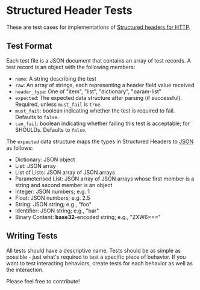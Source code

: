 # Structured Header Tests

These are test cases for implementations of [Structured headers for HTTP](http://httpwg.org/http-extensions/draft-ietf-httpbis-header-structure.html).

## Test Format

Each test file is a JSON document that contains an array of test records. A test record is an
object with the following members:

- `name`: A string describing the test
- `raw`: An array of strings, each representing a header field value received
- `header_type`: One of "item", "list", "dictionary", "param-list"
- `expected`: The expected data structure after parsing (if successful). Required, unless `must_fail` is `true`.
- `must_fail`: boolean indicating whether the test is required to fail. Defaults to `false`.
- `can_fail`: boolean indicating whether failing this test is acceptable; for SHOULDs. Defaults to `false`.

The `expected` data structure maps the types in Structured Headers to [JSON](https://tools.ietf.org/html/rfc8259) as follows:

* Dictionary: JSON object
* List: JSON array
* List of Lists: JSON array of JSON arrays
* Parameterised List: JSON array of JSON arrays whose first member is a string and second member is an object
* Integer: JSON numbers; e.g. 1
* Float: JSON numbers; e.g. 2.5
* String: JSON string; e.g., "foo"
* Identifier: JSON string; e.g., "bar"
* Binary Content: **base32**-encoded string; e.g., "ZXW6==="


## Writing Tests

All tests should have a descriptive name. Tests should be as simple as possible - just what's
required to test a specific piece of behavior. If you want to test interacting behaviors, create
tests for each behavior as well as the interaction.

Please feel free to contribute!
